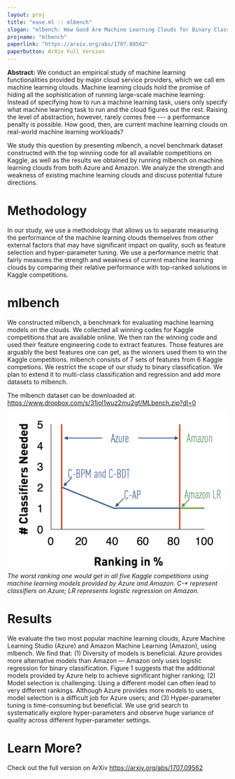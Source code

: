 ```yaml
---
layout: proj
title: "ease.ml :: mlbench"
slogan: "mlbench: How Good Are Machine Learning Clouds for Binary Classification with Good Features?"
projname: "mlbench"
paperlink: "https://arxiv.org/abs/1707.09562"
paperbutton: ArXiv Full Version
---
```


<b>Abstract:</b> We conduct an empirical study of machine learning functionalities provided by major cloud service providers, which we call em machine learning clouds. Machine learning clouds hold the promise of hiding all the sophistication of running large-scale machine learning: Instead of specifying how to run a machine learning task, users only specify what machine learning task to run and the cloud figures out the rest. Raising the level of abstraction, however, rarely comes free --- a performance penalty is possible. How good, then, are current machine learning clouds on real-world machine learning workloads? 

We study this question by presenting mlbench, a novel benchmark dataset constructed with the top winning code for all available competitions on Kaggle, as well as the results we obtained by running mlbench on machine learning clouds from both Azure and Amazon. We analyze the strength and weakness of existing machine learning clouds and discuss potential future directions.

<!--<b><a href="http://ease.ml/res/gan_paper.pdf">Paper PDF</a></b>-->

# Methodology

In our study, we use a methodology that allows us to separate measuring the performance of the machine learning clouds themselves from other external factors that may have significant impact on quality, such as feature selection and hyper-parameter tuning. We use a performance metric that fairly measures the strength and weakness of current machine learning clouds by comparing their relative performance with top-ranked solutions in Kaggle competitions.

# mlbench

We constructed mlbench, a benchmark for evaluating machine learning models on the clouds. We collected all winning codes for Kaggle competitions that are available online. We then ran the winning code and used their feature engineering code to extract features. Those features are arguably the best features one can get, as the winners used them to win the Kaggle competitions. mlbench consists of 7 sets of features from 6 Kaggle competions. We restrict the scope of our study to binary classification. We plan to extend it to multi-class classification and regression and add more datasets to mlbench.

The mlbench dataset can be downloaded at: <a target="_blank" href="https://www.dropbox.com/s/31jol1wuz2mu2gf/MLbench.zip?dl=0">https://www.dropbox.com/s/31jol1wuz2mu2gf/MLbench.zip?dl=0</a>


<img src="https://github.com/EaseML/EaseML.github.io/blob/master/res/comparison.png?raw=true">
<I>The worst ranking one would get in all five Kaggle competitions using machine learning models provided by Azure and Amazon. C-* represent classifiers on Azure; LR represents logistic regression on Amazon.</I>

# Results

We evaluate the two most popular machine learning clouds, Azure Machine Learning Studio (Azure) and Amazon Machine Learning (Amazon), using mlbench. We find that: (1) Diversity of models is beneficial. Azure provides more alternative models than Amazon — Amazon only uses logistic regression for binary classification. Figure 1 suggests that the additional models provided by Azure help to achieve significant higher ranking; (2) Model selection is challenging. Using a different model can often lead to very different rankings. Although Azure provides more models to users, model selection is a difficult job for Azure users; and (3) Hyper-parameter tuning is time-consuming but beneficial. We use grid search to systematically explore hyper-parameters and observe huge variance of quality across different hyper-parameter settings.

# Learn More?

Check out the full version on ArXiv <a target="_blank" href="https://arxiv.org/abs/1707.09562">https://arxiv.org/abs/1707.09562</a>

